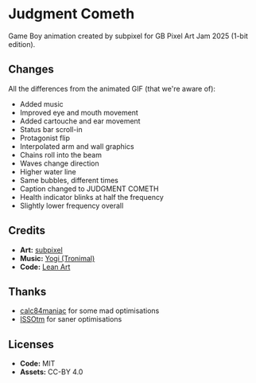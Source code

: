 # Judgment Cometh

Game Boy animation created by subpixel for GB Pixel Art Jam 2025 (1-bit edition).

## Changes

All the differences from the animated GIF (that we're aware of):

* Added music
* Improved eye and mouth movement
* Added cartouche and ear movement
* Status bar scroll-in
* Protagonist flip
* Interpolated arm and wall graphics
* Chains roll into the beam
* Waves change direction
* Higher water line
* Same bubbles, different times
* Caption changed to JUDGMENT COMETH
* Health indicator blinks at half the frequency
* Slightly lower frequency overall

## Credits

* **Art:** [subpixel](https://subpixel.itch.io/)
* **Music:** [Yogi (Tronimal)](https://yogi-tronimal.itch.io/)
* **Code:** [Lean Art](https://leanart.itch.io/)

## Thanks

* [calc84maniac](https://github.com/calc84maniac/) for some mad optimisations
* [ISSOtm](https://codeberg.org/ISSOtm) for saner optimisations

## Licenses

* **Code:** MIT
* **Assets:** CC-BY 4.0
